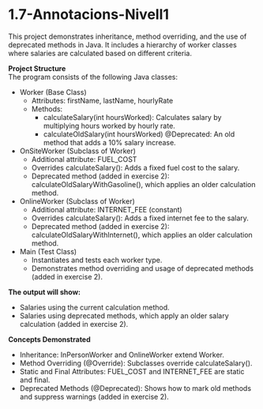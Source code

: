 # 1.7-Annotacions-Nivell1

This project demonstrates inheritance, method overriding, and the use of deprecated methods in Java. It includes a hierarchy of worker classes where salaries are calculated based on different criteria.

**Project Structure**\
The program consists of the following Java classes:
- Worker (Base Class)
  * Attributes: firstName, lastName, hourlyRate
  * Methods:
      + calculateSalary(int hoursWorked): Calculates salary by multiplying hours worked by hourly rate.
      + calculateOldSalary(int hoursWorked) @Deprecated: An old method that adds a 10% salary increase.
- OnSiteWorker (Subclass of Worker)
    * Additional attribute: FUEL_COST
    * Overrides calculateSalary(): Adds a fixed fuel cost to the salary.
    * Deprecated method (added in exercise 2): calculateOldSalaryWithGasoline(), which applies an older calculation method.
- OnlineWorker (Subclass of Worker)
    * Additional attribute: INTERNET_FEE (constant)
    * Overrides calculateSalary(): Adds a fixed internet fee to the salary.
    * Deprecated method (added in exercise 2): calculateOldSalaryWithInternet(), which applies an older calculation method.
- Main (Test Class)
    * Instantiates and tests each worker type.
    * Demonstrates method overriding and usage of deprecated methods (added in exercise 2).

**The output will show:**
- Salaries using the current calculation method.
- Salaries using deprecated methods, which apply an older salary calculation (added in exercise 2).

**Concepts Demonstrated**
- Inheritance: InPersonWorker and OnlineWorker extend Worker.
- Method Overriding (@Override): Subclasses override calculateSalary().
- Static and Final Attributes: FUEL_COST and INTERNET_FEE are static and final.
- Deprecated Methods (@Deprecated): Shows how to mark old methods and suppress warnings (added in exercise 2).

